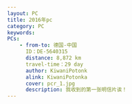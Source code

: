 ```yaml
---
layout: PC
title: 2016年pc
category: PC
keywords: 
PCs: 
    - from-to: 德国-中国
      ID：DE-5640315
      distance: 8,872 km
      travel-time：29 day
      author: KiwaniPotonk
      alink: KiwaniPotonka
      cover: pcr_1.jpg
      description: 我收到的第一张明信片诶！
---
```

